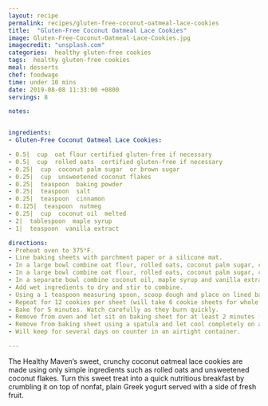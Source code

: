```yaml
---
layout: recipe
permalink: recipes/gluten-free-coconut-oatmeal-lace-cookies
title:  "Gluten-Free Coconut Oatmeal Lace Cookies"
image: Gluten-Free-Coconut-Oatmeal-Lace-Cookies.jpg
imagecredit: "unsplash.com"
categories:  healthy gluten-free cookies
tags:  healthy gluten-free cookies
meal: desserts
chef: foodwage
time: under 10 mins
date: 2019-08-08 11:33:00 +0800
servings: 8

notes:


ingredients:
- Gluten-Free Coconut Oatmeal Lace Cookies:

- 0.5|  cup  oat flour certified gluten-free if necessary
- 0.5|  cup  rolled oats  certified gluten-free if necessary
- 0.25|  cup  coconut palm sugar  or brown sugar
- 0.25|  cup  unsweetened coconut flakes
- 0.25|  teaspoon  baking powder
- 0.25|  teaspoon  salt
- 0.25|  teaspoon  cinnamon
- 0.125|  teaspoon  nutmeg
- 0.25|  cup  coconut oil  melted
- 2|  tablespoon  maple syrup
- 1|  teaspoon  vanilla extract

directions:
- Preheat oven to 375°F.
- Line baking sheets with parchment paper or a silicone mat.
- In a large bowl combine oat flour, rolled oats, coconut palm sugar, coconut flakes, baking powder, salt and spices.
- In a large bowl combine oat flour, rolled oats, coconut palm sugar, coconut flakes, baking powder, salt and spices.
- In a separate bowl combine coconut oil, maple syrup and vanilla extract.
- Add wet ingredients to dry and stir to combine.
- Using a 1 teaspoon measuring spoon, scoop dough and place on lined baking sheet. Form into a small ball and flatten slightly with hand. They spread a lot so only use 1 teaspoon!
- Repeat for 12 cookies per sheet (will take 6 cookie sheets for whole recipe)
- Bake for 5 minutes. Watch carefully as they burn quickly.
- Remove from oven and let sit on baking sheet for at least 2 minutes (do not try to remove before then).
- Remove from baking sheet using a spatula and let cool completely on a wire rack.
- Will keep for several days on counter in an airtight container.

---
```


The Healthy Maven‘s sweet, crunchy coconut oatmeal lace cookies are made using only simple ingredients such as rolled oats and unsweetened coconut flakes. Turn this sweet treat into a quick nutritious breakfast by crumbling it on top of nonfat, plain Greek yogurt served with a side of fresh fruit.